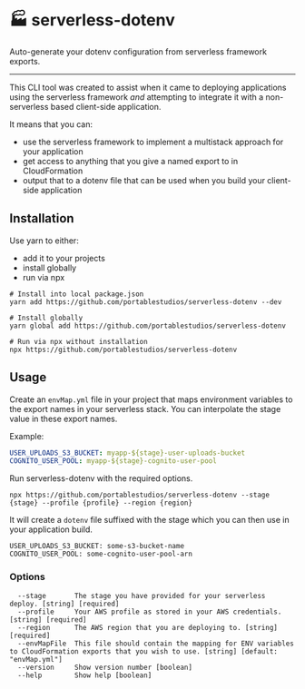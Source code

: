 # 🏭 serverless-dotenv

Auto-generate your dotenv configuration from serverless framework exports.

---

This CLI tool was created to assist when it came to deploying
applications using the serverless framework *and* attempting to
integrate it with a non-serverless based client-side application.

It means that you can:

- use the serverless framework to implement a multistack approach for
  your application
- get access to anything that you give a named export to in
  CloudFormation
- output that to a dotenv file that can be used when you build your
  client-side application

## Installation

Use yarn to either:

- add it to your projects
- install globally
- run via npx

```shell
# Install into local package.json
yarn add https://github.com/portablestudios/serverless-dotenv --dev

# Install globally
yarn global add https://github.com/portablestudios/serverless-dotenv

# Run via npx without installation
npx https://github.com/portablestudios/serverless-dotenv
```

## Usage

Create an `envMap.yml` file in your project that maps environment variables to the export names in your serverless stack. You can interpolate the stage value in these export names.

Example:

```yaml
USER_UPLOADS_S3_BUCKET: myapp-${stage}-user-uploads-bucket
COGNITO_USER_POOL: myapp-${stage}-cognito-user-pool
```

Run serverless-dotenv with the required options.

```shell
npx https://github.com/portablestudios/serverless-dotenv --stage {stage} --profile {profile} --region {region}
```

It will create a `dotenv` file suffixed with the stage which you can then use in your application build.

```env
USER_UPLOADS_S3_BUCKET: some-s3-bucket-name
COGNITO_USER_POOL: some-cognito-user-pool-arn
```

### Options

```shell
  --stage       The stage you have provided for your serverless deploy. [string] [required]
  --profile     Your AWS profile as stored in your AWS credentials. [string] [required]
  --region      The AWS region that you are deploying to. [string] [required]
  --envMapFile  This file should contain the mapping for ENV variables to CloudFormation exports that you wish to use. [string] [default: "envMap.yml"]
  --version     Show version number [boolean]
  --help        Show help [boolean]
```
